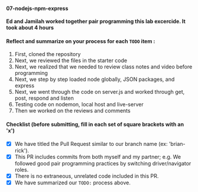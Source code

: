 #### 07-nodejs-npm-express
**Ed and Jamilah worked together pair programming this lab excercide. It took about 4 hours**

#### Reflect and summarize on your process for each `TODO` item :  
  1. First, cloned the repository
  2. Next, we reviewed the files in the starter code
  3. Next, we realized that we needed to review class notes and video before programming
  4. Next, we step by step loaded node globally, JSON packages, and express
  5. Next, we went through the code on server.js and worked through get, post, respond and listen 
  6. Testing code on nodemon, local host and live-server
  7. Then we worked on the reviews and comments
  

#### Checklist (before submitting, fill in each set of square brackets with an 'x')
- [X] We have titled the Pull Request similar to our branch name (ex: 'brian-rick'). 
- [X] This PR includes commits from both myself and my partner; e.g. We followed good pair programming practices by switching driver/navigator roles.
- [X] There is no extraneous, unrelated code included in this PR.
- [X] We have summarized our `TODO:` process above.
